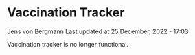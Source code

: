 Vaccination Tracker
================
Jens von Bergmann
Last updated at 25 December, 2022 - 17:03

Vaccination tracker is no longer functional.
